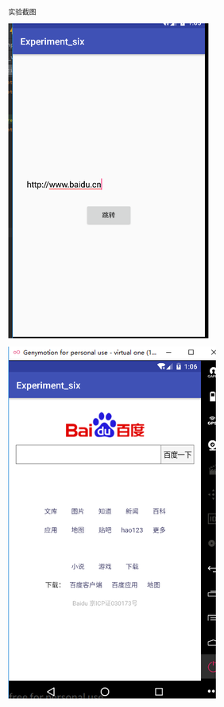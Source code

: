 实验截图

![image](https://raw.githubusercontent.com/tj5890063/Experiment_six/master/app/src/main/res/drawable-v24/1.png)


![image](https://raw.githubusercontent.com/tj5890063/Experiment_six/master/app/src/main/res/drawable-v24/2.png)